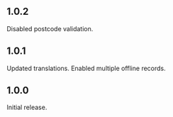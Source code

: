 ## 1.0.2

Disabled postcode validation.

## 1.0.1

Updated translations.
Enabled multiple offline records.

## 1.0.0

Initial release.
